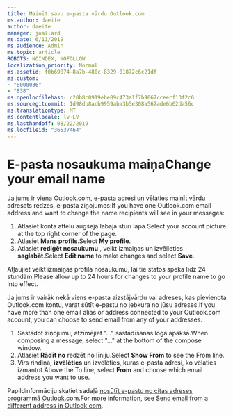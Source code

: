 ```yaml
---
title: Mainīt savu e-pasta vārdu Outlook.com
ms.author: daeite
author: daeite
manager: joallard
ms.date: 6/11/2019
ms.audience: Admin
ms.topic: article
ROBOTS: NOINDEX, NOFOLLOW
localization_priority: Normal
ms.assetid: f0b69874-8a7b-480c-8329-01872c6c21df
ms.custom:
- "8000036"
- "838"
ms.openlocfilehash: c20b8c0919ebe89c473a1f7b9067cceecf13f2c6
ms.sourcegitcommit: 1d98db8acb9959aba3b5e308a567ade6b62da56c
ms.translationtype: MT
ms.contentlocale: lv-LV
ms.lasthandoff: 08/22/2019
ms.locfileid: "36537464"
---
```

# <a name="change-your-email-name"></a><span data-ttu-id="ecb52-102">E-pasta nosaukuma maiņa</span><span class="sxs-lookup"><span data-stu-id="ecb52-102">Change your email name</span></span>

<span data-ttu-id="ecb52-103">Ja jums ir viena Outlook.com, e-pasta adresi un vēlaties mainīt vārdu adresāts redzēs, e-pasta ziņojumos:</span><span class="sxs-lookup"><span data-stu-id="ecb52-103">If you have one Outlook.com email address and want to change the name recipients will see in your messages:</span></span>
  
1. <span data-ttu-id="ecb52-104">Atlasiet konta attēlu augšējā labajā stūrī lapā.</span><span class="sxs-lookup"><span data-stu-id="ecb52-104">Select your account picture at the top right corner of the page.</span></span>
2. <span data-ttu-id="ecb52-105">Atlasiet **Mans profils**.</span><span class="sxs-lookup"><span data-stu-id="ecb52-105">Select **My profile**.</span></span>
3. <span data-ttu-id="ecb52-106">Atlasiet **rediģēt nosaukumu** , veikt izmaiņas un izvēlieties **saglabāt**.</span><span class="sxs-lookup"><span data-stu-id="ecb52-106">Select **Edit name** to make changes and select **Save**.</span></span>

<span data-ttu-id="ecb52-107">Atļaujiet veikt izmaiņas profila nosaukumu, lai tie stātos spēkā līdz 24 stundām.</span><span class="sxs-lookup"><span data-stu-id="ecb52-107">Please allow up to 24 hours for changes to your profile name to go into effect.</span></span>
  
<span data-ttu-id="ecb52-108">Ja jums ir vairāk nekā viens e-pasta aizstājvārdu vai adreses, kas pievienota Outlook.com kontu, varat sūtīt e-pastu no jebkura no jūsu adreses.</span><span class="sxs-lookup"><span data-stu-id="ecb52-108">If you have more than one email alias or address connected to your Outlook.com account, you can choose to send email from any of your addresses.</span></span>
  
1. <span data-ttu-id="ecb52-109">Sastādot ziņojumu, atzīmējiet "…" sastādīšanas loga apakšā.</span><span class="sxs-lookup"><span data-stu-id="ecb52-109">When composing a message, select "..." at the bottom of the compose window.</span></span>
1. <span data-ttu-id="ecb52-110">Atlasiet **Rādīt no** redzēt no līniju.</span><span class="sxs-lookup"><span data-stu-id="ecb52-110">Select **Show From** to see the From line.</span></span>
1. <span data-ttu-id="ecb52-111">Virs rindiņā, **izvēlēties** un izvēlēties, kuras e-pasta adresi, ko vēlaties izmantot.</span><span class="sxs-lookup"><span data-stu-id="ecb52-111">Above the To line, select **From** and choose which email address you want to use.</span></span>

<span data-ttu-id="ecb52-112">Papildinformāciju skatiet sadaļā [nosūtīt e-pastu no citas adreses programmā Outlook.com](https://support.office.com/article/ccba89cb-141c-4a36-8c56-6d16a8556d2e?wt.mc_id=Office_Outlook_com_Alchemy).</span><span class="sxs-lookup"><span data-stu-id="ecb52-112">For more information, see [Send email from a different address in Outlook.com](https://support.office.com/article/ccba89cb-141c-4a36-8c56-6d16a8556d2e?wt.mc_id=Office_Outlook_com_Alchemy).</span></span>